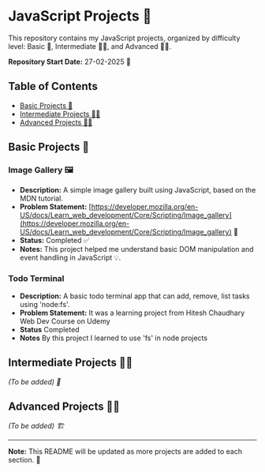 # JavaScript Projects 🚀

This repository contains my JavaScript projects, organized by difficulty level: Basic 👶, Intermediate 🧑‍💻, and Advanced 👨‍🎓.

**Repository Start Date:** 27-02-2025 📅

## Table of Contents

- [Basic Projects 👶](#basic-projects-👶)
- [Intermediate Projects 🧑‍💻](#intermediate-projects-🧑‍💻)
- [Advanced Projects 👨‍🎓](#advanced-projects-👨‍🎓)

## Basic Projects 👶

### Image Gallery 🖼️

-   **Description:** A simple image gallery built using JavaScript, based on the MDN tutorial.
-   **Problem Statement:** [https://developer.mozilla.org/en-US/docs/Learn_web_development/Core/Scripting/Image_gallery](https://developer.mozilla.org/en-US/docs/Learn_web_development/Core/Scripting/Image_gallery) 🔗
-   **Status:** Completed ✅
-   **Notes:** This project helped me understand basic DOM manipulation and event handling in JavaScript 💡.

### Todo Terminal 

-   **Description:** A basic todo terminal app that can add, remove, list tasks using 'node:fs'.
-   **Problem Statement:** It was a learning project from Hitesh Chaudhary Web Dev Course on Udemy
-   **Status** Completed 
-   **Notes** By this project I learned to use 'fs' in node projects

## Intermediate Projects 🧑‍💻

*(To be added) 🚧*

## Advanced Projects 👨‍🎓

*(To be added) 🏗️*

---

**Note:** This README will be updated as more projects are added to each section. 📝
